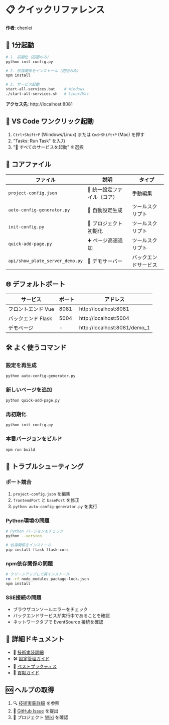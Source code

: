 # 📋 クイックリファレンス

**作者**: chenlei

## 🚀 1分起動

```bash
# 1. 初期化（初回のみ）
python init-config.py

# 2. 依存関係をインストール（初回のみ）
npm install

# 3. サービス起動
start-all-services.bat    # Windows
./start-all-services.sh   # Linux/Mac
```

**アクセス先**: http://localhost:8081

## 🎯 VS Code ワンクリック起動

1. `Ctrl+Shift+P` (Windows/Linux) または `Cmd+Shift+P` (Mac) を押す
2. "Tasks: Run Task" を入力
3. "🚀 すべてのサービスを起動" を選択

## 📁 コアファイル

| ファイル | 説明 | タイプ |
|------|------|------|
| `project-config.json` | 🎯 統一設定ファイル（コア） | 手動編集 |
| `auto-config-generator.py` | 🔧 自動設定生成 | ツールスクリプト |
| `init-config.py` | 🚀 プロジェクト初期化 | ツールスクリプト |
| `quick-add-page.py` | ➕ ページ高速追加 | ツールスクリプト |
| `api/show_plate_server_demo.py` | 🎯 デモサーバー | バックエンドサービス |

## 🌐 デフォルトポート

| サービス | ポート | アドレス |
|------|------|------|
| フロントエンド Vue | 8081 | http://localhost:8081 |
| バックエンド Flask | 5004 | http://localhost:5004 |
| デモページ | - | http://localhost:8081/demo_1 |

## 🛠️ よく使うコマンド

### 設定を再生成
```bash
python auto-config-generator.py
```

### 新しいページを追加
```bash
python quick-add-page.py
```

### 再初期化
```bash
python init-config.py
```

### 本番バージョンをビルド
```bash
npm run build
```

## 🔧 トラブルシューティング

### ポート競合
1. `project-config.json` を編集
2. `frontendPort` と `basePort` を修正
3. `python auto-config-generator.py` を実行

### Python環境の問題
```bash
# Python バージョンをチェック
python --version

# 依存関係をインストール
pip install flask flask-cors
```

### npm依存関係の問題
```bash
# クリーンアップして再インストール
rm -rf node_modules package-lock.json
npm install
```

### SSE接続の問題
- ブラウザコンソールエラーをチェック
- バックエンドサービスが実行中であることを確認
- ネットワークタブで EventSource 接続を確認

## 📖 詳細ドキュメント

- 📖 [技術実装詳細](docs/TECHNICAL_DETAILS.md)
- 🛠️ [設定管理ガイド](docs/CONFIG_GUIDE.md)
- 🎯 [ベストプラクティス](docs/BEST_PRACTICES.md)
- 🤝 [貢献ガイド](docs/CONTRIBUTING.md)

## 🆘 ヘルプの取得

1. 🔍 [技術実装詳細](docs/TECHNICAL_DETAILS.md) を参照
2. 💬 [GitHub Issue](https://github.com/your-repo/issues) を提出
3. 📖 プロジェクト [Wiki](https://github.com/your-repo/wiki) を確認
